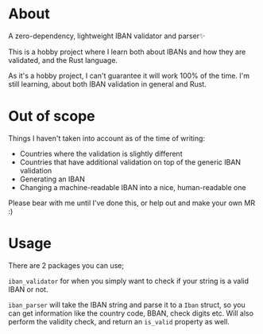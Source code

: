 # About

A zero-dependency, lightweight IBAN validator and parser✨

This is a hobby project where I learn both about IBANs and how they are validated, and the Rust language.

As it's a hobby project, I can't guarantee it will work 100% of the time. I'm still learning, about both IBAN validation in general and Rust.

# Out of scope

Things I haven't taken into account as of the time of writing:

- Countries where the validation is slightly different
- Countries that have additional validation on top of the generic IBAN validation
- Generating an IBAN
- Changing a machine-readable IBAN into a nice, human-readable one

Please bear with me until I've done this, or help out and make your own MR :)

# Usage

There are 2 packages you can use;

`iban_validator` for when you simply want to check if your string is a valid IBAN or not.

`iban_parser` will take the IBAN string and parse it to a `Iban` struct, so you can get information like the country code, BBAN, check digits etc. Will also perform the validity check, and return an `is_valid` property as well.